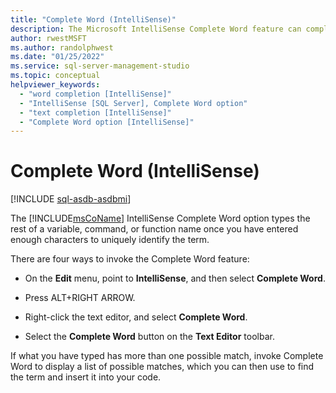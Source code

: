 ```yaml
---
title: "Complete Word (IntelliSense)"
description: The Microsoft IntelliSense Complete Word feature can complete what you are typing once you have typed enough to uniquely identify it, or it can provide a list of possibilities for you to choose from. Learn the four ways to invoke this feature.
author: rwestMSFT
ms.author: randolphwest
ms.date: "01/25/2022"
ms.service: sql-server-management-studio
ms.topic: conceptual
helpviewer_keywords:
  - "word completion [IntelliSense]"
  - "IntelliSense [SQL Server], Complete Word option"
  - "text completion [IntelliSense]"
  - "Complete Word option [IntelliSense]"
---
```


# Complete Word (IntelliSense)

[!INCLUDE [sql-asdb-asdbmi](../includes/applies-to-version/sql-asdb-asdbmi.md)]

The [!INCLUDE[msCoName](../includes/msconame-md.md)] IntelliSense Complete Word option types the rest of a variable, command, or function name once you have entered enough characters to uniquely identify the term.  
  
There are four ways to invoke the Complete Word feature:  
  
- On the **Edit** menu, point to **IntelliSense**, and then select **Complete Word**.  
  
- Press ALT+RIGHT ARROW.  
  
- Right-click the text editor, and select **Complete Word**.  
  
- Select the **Complete Word** button on the **Text Editor** toolbar.  
  
If what you have typed has more than one possible match, invoke Complete Word to display a list of possible matches, which you can then use to find the term and insert it into your code.  
  
  
